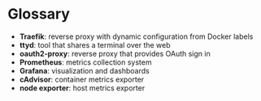 # Glossary

- **Traefik**: reverse proxy with dynamic configuration from Docker labels
- **ttyd**: tool that shares a terminal over the web
- **oauth2-proxy**: reverse proxy that provides OAuth sign in
- **Prometheus**: metrics collection system
- **Grafana**: visualization and dashboards
- **cAdvisor**: container metrics exporter
- **node exporter**: host metrics exporter
